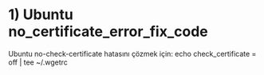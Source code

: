 
# 1) Ubuntu no_certificate_error_fix_code
Ubuntu no-check-certificate hatasını çözmek için:
echo check_certificate = off | tee ~/.wgetrc
